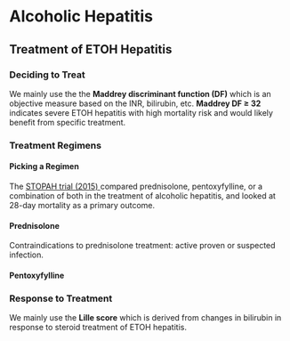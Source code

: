 # Alcoholic Hepatitis
## Treatment of ETOH Hepatitis
### Deciding to Treat
We mainly use the the **Maddrey discriminant function (DF)** which is an objective measure based on the INR, bilirubin, etc. **Maddrey DF ≥ 32** indicates severe ETOH hepatitis with high mortality risk and would likely benefit from specific treatment.

### Treatment Regimens
#### Picking a Regimen
The [STOPAH trial (2015) ](http://www.nejm.org/doi/full/10.1056/NEJMoa1412278)compared prednisolone, pentoxyfylline, or a combination of both in the treatment of alcoholic hepatitis, and looked at 28-day mortality as a primary outcome.

#### Prednisolone

Contraindications to prednisolone treatment: active proven or suspected infection.

#### Pentoxyfylline

### Response to Treatment
We mainly use the **Lille score** which is derived from changes in bilirubin in response to steroid treatment of ETOH hepatitis.
